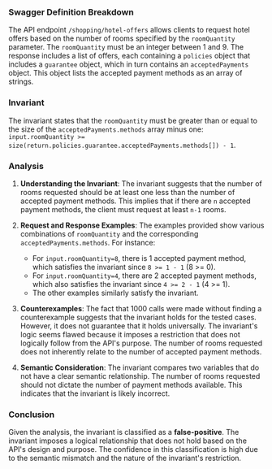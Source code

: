 ### Swagger Definition Breakdown
The API endpoint `/shopping/hotel-offers` allows clients to request hotel offers based on the number of rooms specified by the `roomQuantity` parameter. The `roomQuantity` must be an integer between 1 and 9. The response includes a list of offers, each containing a `policies` object that includes a `guarantee` object, which in turn contains an `acceptedPayments` object. This object lists the accepted payment methods as an array of strings.

### Invariant
The invariant states that the `roomQuantity` must be greater than or equal to the size of the `acceptedPayments.methods` array minus one: `input.roomQuantity >= size(return.policies.guarantee.acceptedPayments.methods[]) - 1`.

### Analysis
1. **Understanding the Invariant**: The invariant suggests that the number of rooms requested should be at least one less than the number of accepted payment methods. This implies that if there are `n` accepted payment methods, the client must request at least `n-1` rooms.

2. **Request and Response Examples**: The examples provided show various combinations of `roomQuantity` and the corresponding `acceptedPayments.methods`. For instance:
   - For `input.roomQuantity=8`, there is 1 accepted payment method, which satisfies the invariant since `8 >= 1 - 1` (8 >= 0).
   - For `input.roomQuantity=4`, there are 2 accepted payment methods, which also satisfies the invariant since `4 >= 2 - 1` (4 >= 1).
   - The other examples similarly satisfy the invariant.

3. **Counterexamples**: The fact that 1000 calls were made without finding a counterexample suggests that the invariant holds for the tested cases. However, it does not guarantee that it holds universally. The invariant's logic seems flawed because it imposes a restriction that does not logically follow from the API's purpose. The number of rooms requested does not inherently relate to the number of accepted payment methods.

4. **Semantic Consideration**: The invariant compares two variables that do not have a clear semantic relationship. The number of rooms requested should not dictate the number of payment methods available. This indicates that the invariant is likely incorrect.

### Conclusion
Given the analysis, the invariant is classified as a **false-positive**. The invariant imposes a logical relationship that does not hold based on the API's design and purpose. The confidence in this classification is high due to the semantic mismatch and the nature of the invariant's restriction.
